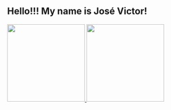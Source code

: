 ## Hello!!! My name is José Victor!

<div>
    <a href="https://beacons.ai/josevictorsilva">
    <img height="180em" src="https://github-readme-stats.vercel.app/api?username=josevictorsilva&show_icons=true&theme=material-palenight&include_all_commits=true&count_private=true">
    <img height="180em" src="https://github-readme-stats.vercel.app/api/top-langs/?username=rafaballerini&layout=compact&langs_count=7&theme=material-palenight">
</div>
